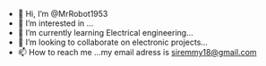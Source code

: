 - 👋 Hi, I’m @MrRobot1953
- 👀 I’m interested in ...
- 🌱 I’m currently learning Electrical engineering...
- 💞️ I’m looking to collaborate on electronic projects...
- 📫 How to reach me ...my email adress is siremmy18@gmail.com

<!---
MrRobot1953/MrRobot1953 is a ✨ special ✨ repository because its `README.md` (this file) appears on your GitHub profile.
You can click the Preview link to take a look at your changes.
--->
